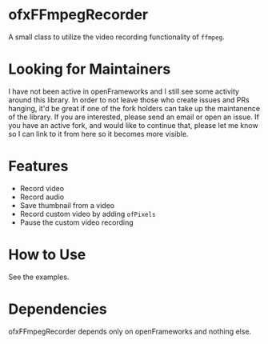 # ofxFFmpegRecorder

A small class to utilize the video recording functionality of `ffmpeg`.

# Looking for Maintainers

I have not been active in openFrameworks and I still see some activity around this library. In order to not leave those who create issues and PRs hanging, it'd be great if one of the fork holders can take up the maintanence of the library. If you are interested, please send an email or open an issue. If you have an active fork, and would like to continue that, please let me know so I can link to it from here so it becomes more visible.

# Features

- Record video
- Record audio
- Save thumbnail from a video
- Record custom video by adding `ofPixels`
- Pause the custom video recording

# How to Use

See the examples.

# Dependencies

ofxFFmpegRecorder depends only on openFrameworks and nothing else.
